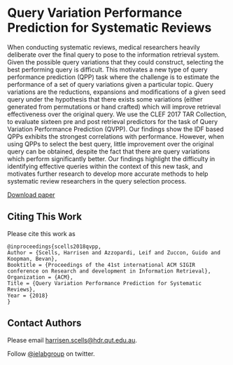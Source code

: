 # Query Variation Performance Prediction for Systematic Reviews

When conducting systematic reviews, medical researchers heavily deliberate over the final query to pose to the information retrieval system. Given the possible query variations that they could construct, selecting the best performing query is difficult.
This motivates a new type of query performance prediction (QPP) task where the challenge is to estimate the performance of a set of query variations given a particular topic. Query variations are the reductions, expansions and modifications of a given seed query under the hypothesis that there exists some variations (either generated from permutations or hand crafted) which will improve retrieval effectiveness over the original query. We use the CLEF 2017 TAR Collection, to evaluate sixteen pre and post retrieval predictors for the task of Query Variation Performance Prediction (QVPP).
Our findings show the IDF based QPPs exhibits the strongest correlations with performance. However, when using QPPs to select the best query, little improvement over the original query can be obtained, despite the fact that there are query variations which perform significantly better. Our findings highlight the difficulty in identifying effective queries within the context of this new task, and motivates further research to develop more accurate methods to help systematic review researchers in the query selection process.

[Download paper](https://scells.me/publications/sigir2018_qvpp.pdf)

## Citing This Work

Please cite this work as

```
@inproceedings{scells2018qvpp,
Author = {Scells, Harrisen and Azzopardi, Leif and Zuccon, Guido and Koopman, Bevan},
Booktitle = {Proceedings of the 41st international ACM SIGIR conference on Research and development in Information Retrieval},
Organization = {ACM},
Title = {Query Variation Performance Prediction for Systematic Reviews},
Year = {2018}
}
```

## Contact Authors

Please email [harrisen.scells@hdr.qut.edu.au](mailto:harrisen.scells@hdr.qut.edu.au).

Follow [@ielabgroup](https://twitter.com/ielabgroup) on twitter.

